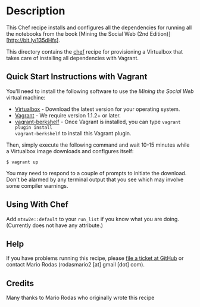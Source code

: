 # Description

This Chef recipe installs and configures all the dependencies for running all the notebooks from the book [Mining the Social Web (2nd Edition)][http://bit.ly/135dHfs].

This directory contains the [chef](http://www.opscode.com/chef/) recipe for provisioning a Virtualbox that takes care of installing all dependencies with Vagrant.

## Quick Start Instructions with Vagrant

You'll need to install the following software to use the _Mining the Social Web_ virtual machine:

* [Virtualbox](https://www.virtualbox.org/) - Download the latest version for your operating system.
* [Vagrant](http://www.vagrantup.com/) - We require version 1.1.2+ or later.
* [vagrant-berkshelf](https://github.com/riotgames/vagrant-berkshelf) - Once Vagrant is installed, you can type <code>vagrant plugin install vagrant-berkshelf</code> to install this Vagrant plugin.

Then, simply execute the following command and wait 10-15 minutes while a Virtualbox image downloads and configures itself:

```
$ vagrant up
```

You may need to respond to a couple of prompts to initiate the download. Don't be alarmed by any terminal output that you see which may involve some compiler warnings.

## Using With Chef

Add `mtsw2e::default` to your `run_list` if you know what you are doing. (Currently does not have any attribute.)

## Help

If you have problems running this recipe, please [file a ticket at GitHub](https://github.com/ptwobrussell/Mining-the-Social-Web-2nd-Edition/issues) or contact Mario Rodas (rodasmario2 [at] gmail [dot] com).

## Credits

Many thanks to Mario Rodas who originally wrote this recipe
